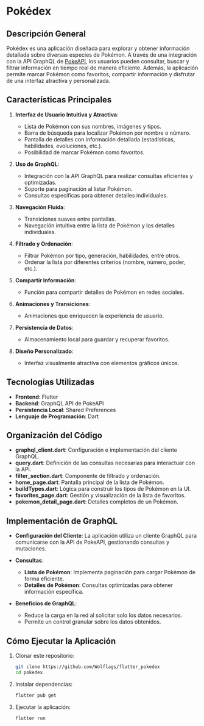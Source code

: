 
# Pokédex

## Descripción General
Pokédex es una aplicación diseñada para explorar y obtener información detallada sobre diversas especies de Pokémon. A través de una integración con la API GraphQL de [PokeAPI](https://pokeapi.co), los usuarios pueden consultar, buscar y filtrar información en tiempo real de manera eficiente. Además, la aplicación permite marcar Pokémon como favoritos, compartir información y disfrutar de una interfaz atractiva y personalizada.

## Características Principales
1. **Interfaz de Usuario Intuitiva y Atractiva**:
   - Lista de Pokémon con sus nombres, imágenes y tipos.
   - Barra de búsqueda para localizar Pokémon por nombre o número.
   - Pantalla de detalles con información detallada (estadísticas, habilidades, evoluciones, etc.).
   - Posibilidad de marcar Pokémon como favoritos.

2. **Uso de GraphQL**:
   - Integración con la API GraphQL para realizar consultas eficientes y optimizadas.
   - Soporte para paginación al listar Pokémon.
   - Consultas específicas para obtener detalles individuales.

3. **Navegación Fluida**:
   - Transiciones suaves entre pantallas.
   - Navegación intuitiva entre la lista de Pokémon y los detalles individuales.

4. **Filtrado y Ordenación**:
   - Filtrar Pokémon por tipo, generación, habilidades, entre otros.
   - Ordenar la lista por diferentes criterios (nombre, número, poder, etc.).

5. **Compartir Información**:
   - Función para compartir detalles de Pokémon en redes sociales.

6. **Animaciones y Transiciones**:
   - Animaciones que enriquecen la experiencia de usuario.

7. **Persistencia de Datos**:
   - Almacenamiento local para guardar y recuperar favoritos.

8. **Diseño Personalizado**:
   - Interfaz visualmente atractiva con elementos gráficos únicos.

## Tecnologías Utilizadas
- **Frontend**: Flutter
- **Backend**: GraphQL API de PokeAPI
- **Persistencia Local**: Shared Preferences
- **Lenguaje de Programación**: Dart

## Organización del Código
- **graphql_client.dart**: Configuración e implementación del cliente GraphQL.
- **query.dart**: Definición de las consultas necesarias para interactuar con la API.
- **filter_section.dart**: Componente de filtrado y ordenación.
- **home_page.dart**: Pantalla principal de la lista de Pokémon.
- **buildTypes.dart**: Lógica para construir los tipos de Pokémon en la UI.
- **favorites_page.dart**: Gestión y visualización de la lista de favoritos.
- **pokemon_detail_page.dart**: Detalles completos de un Pokémon.

## Implementación de GraphQL
- **Configuración del Cliente**:
  La aplicación utiliza un cliente GraphQL para comunicarse con la API de PokeAPI, gestionando consultas y mutaciones.
  
- **Consultas**:
  - **Lista de Pokémon**: Implementa paginación para cargar Pokémon de forma eficiente.
  - **Detalles de Pokémon**: Consultas optimizadas para obtener información específica.

- **Beneficios de GraphQL**:
  - Reduce la carga en la red al solicitar solo los datos necesarios.
  - Permite un control granular sobre los datos obtenidos.

## Cómo Ejecutar la Aplicación
1. Clonar este repositorio:
   ```bash
   git clone https://github.com/Wolflags/flutter_pokedex
   cd pokedex
   ```
2. Instalar dependencias:
   ```bash
   flutter pub get
   ```
3. Ejecutar la aplicación:
   ```bash
   flutter run
   ```
